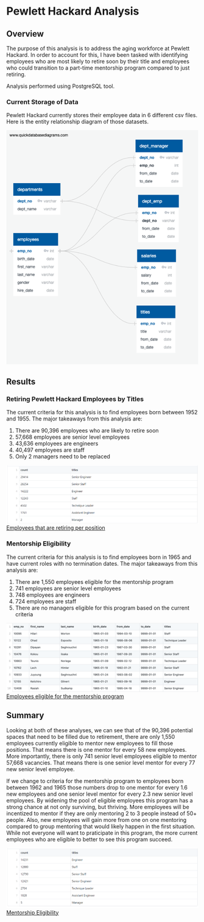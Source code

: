 # Pewlett Hackard Analysis

## Overview

The purpose of this analysis is to address the aging workforce at Pewlett Hackard. In order to account for this, I have been tasked with identifying employees who are most likely to retire soon by their title and employees who could transition to a part-time mentorship program compared to just retiring.

Analysis performed using PostgreSQL tool.

### Current Storage of Data

Pewlett Hackard currently stores their employee data in 6 different csv files. Here is the entity relationship diagram of those datasets.

![employee_db](/images/EmployeeDB.png)

## Results

### Retiring Pewlett Hackard Employees by Titles

The current criteria for this analysis is to find employees born between 1952 and 1955. The major takeaways from this analysis are:

1. There are 90,396 employees who are likely to retire soon
2. 57,668 employees are senior level employees
3. 43,636 employees are engineers
4. 40,497 employees are staff
5. Only 2 managers need to be replaced

![retiring_titles](/images/retiring_titles.png)
[Employees that are retiring per position](/data/retiring_titles.csv)

### Mentorship Eligibility

The current criteria for this analysis is to find employees born in 1965 and have current roles with no termination dates. The major takeaways from this analysis are:

1. There are 1,550 employees eligible for the mentorship program
2. 741 employees are senior level employees
3. 748 employees are engineers
4. 724 employees are staff
5. There are no managers eligible for this program based on the current criteria

![mentorship_eligibility](/images/mentorship_eligibility.png)
[Employees eligible for the mentorship program](/data/mentorship_eligibility.csv)

## Summary

Looking at both of these analyses, we can see that of the 90,396 potential spaces that need to be filled due to retirement, there are only 1,550 employees currently eligible to mentor new employees to fill those positions. That means there is one mentor for every 58 new employees. More importantly, there is only 741 senior level employees eligible to mentor 57,668 vacancies. That means there is one senior level mentor for every 77 new senior level employee.

If we change to criteria for the mentorship program to employees born between 1962 and 1965 those numbers drop to one mentor for every 1.6 new employees and one senior level mentor for every 2.3 new senior level employees. By widening the pool of eligible employees this program has a strong chance at not only surviving, but thriving. More employees will be incentized to mentor if they are only mentoring 2 to 3 people instead of 50+ people. Also, new employees will gain more from one on one mentoring compared to group mentoring that would likely happen in the first situation. While not everyone will want to praticipate in this program, the more current employees who are eligible to better to see this program succeed.

![mentorship_updated](/images/mentorship_eligibility_updated.png)
[Mentorship Eligibility](/data/mentorship_eligibility_updated.csv)
